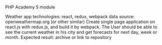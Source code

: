 PHP Academy
5 module

Weather app
technologies: react, redux, webpack
data source: openweathermap.org (or other similar)
Create single page application on react.js with redux.js, and build it by 
webpack.
The User should be able to see the current weather in his city and get 
forecasts for next day, week or month.
Expected result: archive or link to repository